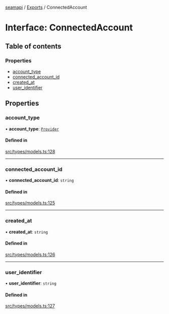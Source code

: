 [seamapi](../README.md) / [Exports](../modules.md) / ConnectedAccount

# Interface: ConnectedAccount

## Table of contents

### Properties

- [account\_type](ConnectedAccount.md#account_type)
- [connected\_account\_id](ConnectedAccount.md#connected_account_id)
- [created\_at](ConnectedAccount.md#created_at)
- [user\_identifier](ConnectedAccount.md#user_identifier)

## Properties

### account\_type

• **account\_type**: [`Provider`](../modules.md#provider)

#### Defined in

[src/types/models.ts:128](https://github.com/hello-seam/seamapi-javascript/blob/main/src/types/models.ts#L128)

___

### connected\_account\_id

• **connected\_account\_id**: `string`

#### Defined in

[src/types/models.ts:125](https://github.com/hello-seam/seamapi-javascript/blob/main/src/types/models.ts#L125)

___

### created\_at

• **created\_at**: `string`

#### Defined in

[src/types/models.ts:126](https://github.com/hello-seam/seamapi-javascript/blob/main/src/types/models.ts#L126)

___

### user\_identifier

• **user\_identifier**: `string`

#### Defined in

[src/types/models.ts:127](https://github.com/hello-seam/seamapi-javascript/blob/main/src/types/models.ts#L127)
